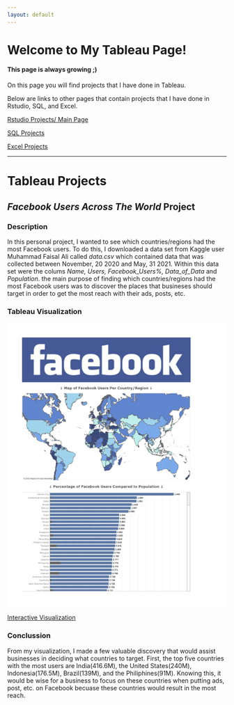 ```yaml
---
layout: default
---
```


# Welcome to My Tableau Page!
#### This page is always growing ;)

On this page you will find projects that I have done in Tableau.

Below are links to other pages that contain projects that I have done in Rstudio, SQL, and Excel.

[Rstudio Projects/ Main Page](./index.md)

[SQL Projects](./another-page2.html)

[Excel Projects](./another-page3.html)

---
# Tableau Projects

## _Facebook Users Across The World_ Project

### Description

In this personal project, I wanted to see which countries/regions had the most Facebook users. To do this, I downloaded a data set from Kaggle user Muhammad Faisal Ali called _data.csv_ which contained data that was collected between November, 20 2020 and May, 31 2021. Within this data set were the colums _Name, Users, Facebook_Users%, Data_of_Data_ and _Population_. the main purpose of finding which countries/regions had the most Facebook users was to discover the places that busineses should target in order to get the most reach with their ads, posts, etc.
### Tableau Visualization

![Tableau Project](https://raw.githubusercontent.com/Marshall-Kesti/marshallkesti.github.io/main/assets/TableuF.png)

<p class="view"><a href="https://public.tableau.com/app/profile/marshall.kesti/viz/FacebookUsersAcrossWorldDraft/Dashboard1">Interactive Visualization</a></p>

### Conclussion

From my visualization, I made a few valuable discovery that would assist businesses in deciding what countries to target. First, the top five countries with the most users are India(416.6M), the United States(240M), Indonesia(176.5M), Brazil(139M), and the Philiphines(91M). Knowing this, it would be wise for a business to focus on these countries when putting ads, post, etc. on Facebook becuase these countries would result in the most reach. 


